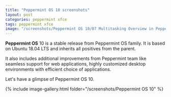 ```yaml
---
title: "Peppermint OS 10 screenshots"
layout: post
categories: peppermint xfce
tags: peppermint xfce
image: "/screenshots/Peppermint OS 10/07 Multitasking Overview in Peppermint 10.jpg"
---
```


**Peppermint OS** 10 is a stable release from Peppermint OS family. It is based on Ubuntu 18.04 LTS and inherits all positives from the parent.

It also includes additional improvements from Peppermint team like seamless support for web applications, highly customized desktop environments with efficient choice of applications.

Let's have a glimpse of Peppermint OS 10.

{% include image-gallery.html folder="/screenshots/Peppermint OS 10" %}
